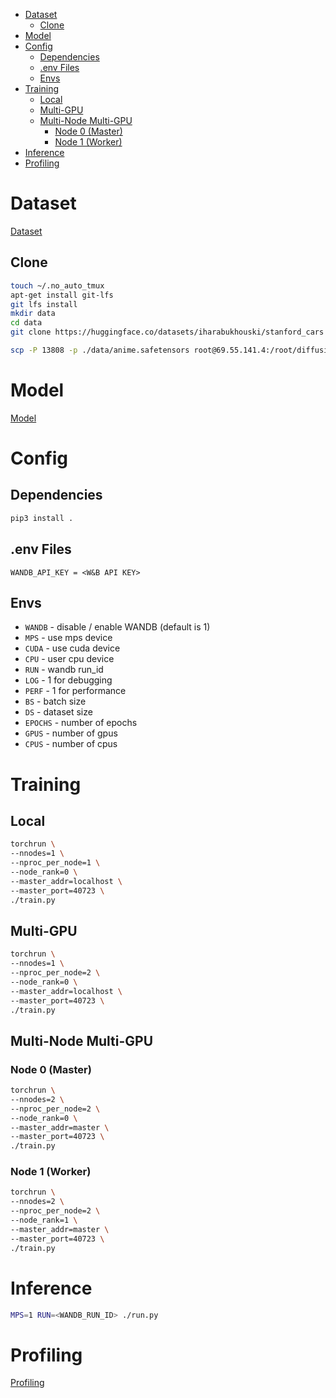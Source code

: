 - [Dataset](#dataset)
  - [Clone](#clone)
- [Model](#model)
- [Config](#config)
  - [Dependencies](#dependencies)
  - [.env Files](#env-files)
  - [Envs](#envs)
- [Training](#training)
  - [Local](#local)
  - [Multi-GPU](#multi-gpu)
  - [Multi-Node Multi-GPU](#multi-node-multi-gpu)
    - [Node 0 (Master)](#node-0-master)
    - [Node 1 (Worker)](#node-1-worker)
- [Inference](#inference)
- [Profiling](#profiling)

# Dataset

[Dataset](./docs/dataset.md)

## Clone

```bash
touch ~/.no_auto_tmux
apt-get install git-lfs
git lfs install
mkdir data
cd data
git clone https://huggingface.co/datasets/iharabukhouski/stanford_cars
```

```bash
scp -P 13808 -p ./data/anime.safetensors root@69.55.141.4:/root/diffusion/data/anime.safetensors
```

# Model

[Model](./docs/model.md)

# Config

## Dependencies

```bash
pip3 install .
```

## .env Files

```
WANDB_API_KEY = <W&B API KEY>
```

## Envs
- `WANDB` - disable / enable WANDB (default is 1)
- `MPS` - use mps device
- `CUDA` - use cuda device
- `CPU` - user cpu device
- `RUN` - wandb run_id
- `LOG` - 1 for debugging
- `PERF` - 1 for performance
- `BS` - batch size
- `DS` - dataset size
- `EPOCHS` - number of epochs
- `GPUS` - number of gpus
- `CPUS` - number of cpus

# Training

## Local

```bash
torchrun \
--nnodes=1 \
--nproc_per_node=1 \
--node_rank=0 \
--master_addr=localhost \
--master_port=40723 \
./train.py
```

## Multi-GPU

```bash
torchrun \
--nnodes=1 \
--nproc_per_node=2 \
--node_rank=0 \
--master_addr=localhost \
--master_port=40723 \
./train.py
```

## Multi-Node Multi-GPU


### Node 0 (Master)

```bash
torchrun \
--nnodes=2 \
--nproc_per_node=2 \
--node_rank=0 \
--master_addr=master \
--master_port=40723 \
./train.py
```

### Node 1 (Worker)

```bash
torchrun \
--nnodes=2 \
--nproc_per_node=2 \
--node_rank=1 \
--master_addr=master \
--master_port=40723 \
./train.py
```

# Inference

```bash
MPS=1 RUN=<WANDB_RUN_ID> ./run.py
```

# Profiling

[Profiling](./docs/profiling.md)
